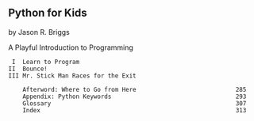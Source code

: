 


## Python for Kids
by Jason R. Briggs

A Playful Introduction to Programming

```
 I  Learn to Program
II  Bounce!
III Mr. Stick Man Races for the Exit

    Afterword: Where to Go from Here                            285
    Appendix: Python Keywords                                   293
    Glossary                                                    307
    Index                                                       313
```
